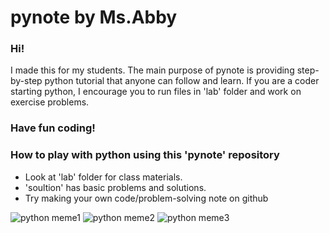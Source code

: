 # pynote by Ms.Abby
### Hi!
I made this for my students. The main purpose of pynote is providing step-by-step python tutorial that anyone can follow and learn. If you are a coder starting python, I encourage you to run files in 'lab' folder and work on exercise problems.

### Have fun coding!

### How to play with python using this 'pynote' repository
- Look at 'lab' folder for class materials.
- 'soultion' has basic problems and solutions. 
- Try making your own code/problem-solving note on github



![python meme1](https://miro.medium.com/max/1027/1*Ud_bNdeWPf4iN1EcydaDFA.png)
![python meme2](https://everythingisviral.com/wp-content/uploads/2021/07/it-doesnt-work.jpg)
![python meme3](https://miro.medium.com/max/820/0*oyD7ekV-hMU91h4J.png)
